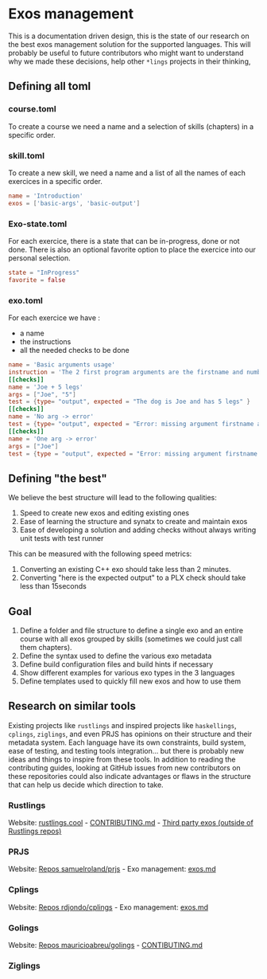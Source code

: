 # Exos management

This is a documentation driven design, this is the state of our research on the best exos management solution for the supported languages. This will probably be useful to future contributors who might want to understand why we made these decisions, help other `*lings` projects in their thinking,

## Defining all toml

### course.toml 
To create a course we need a name and a selection of skills (chapters) in a specific order.

### skill.toml
To create a new skill, we need a name and a list of all the names of each exercices in a specific order.

```toml
name = 'Introduction'
exos = ['basic-args', 'basic-output']
```

### Exo-state.toml
For each exercice, there is a state that can be in-progress, done or not done. There is also an optional favorite option to place the exercice into our personal selection.

```toml
state = "InProgress"
favorite = false
```

### exo.toml
For each exercice we have :
- a name
- the instructions
- all the needed checks to be done

```toml
name = 'Basic arguments usage'
instruction = 'The 2 first program arguments are the firstname and number of legs of a dog. Print a full sentence about the dog. Make sure there is at least 2 arguments, print an error if not.'
[[checks]]
name = 'Joe + 5 legs'
args = ["Joe", "5"]
test = {type= "output", expected = "The dog is Joe and has 5 legs" }
[[checks]]
name = 'No arg -> error'
test = {type= "output", expected = "Error: missing argument firstname and legs number"}
[[checks]]
name = 'One arg -> error'
args = ["Joe"]
test = {type = "output", expected = "Error: missing argument firstname and legs number"}
```

## Defining "the best"
We believe the best structure will lead to the following qualities: 
1. Speed to create new exos and editing existing ones
1. Ease of learning the structure and synatx to create and maintain exos
1. Ease of developing a solution and adding checks without always writing unit tests with test runner

This can be measured with the following speed metrics:
1. Converting an existing C++ exo should take less than 2 minutes.
1. Converting "here is the expected output" to a PLX check should take less than 15seconds

## Goal
1. Define a folder and file structure to define a single exo and an entire course with all exos grouped by skills (sometimes we could just call them chapters).
1. Define the syntax used to define the various exo metadata
1. Define build configuration files and build hints if necessary
1. Show different examples for various exo types in the 3 languages
1. Define templates used to quickly fill new exos and how to use them

## Research on similar tools
Existing projects like `rustlings` and inspired projects like `haskellings`, `cplings`, `ziglings`, and even PRJS has opinions on their structure and their metadata system. Each language have its own constraints, build system, ease of testing, and testing tools integration... but there is probably new ideas and things to inspire from these tools. In addition to reading the contributing guides, looking at GitHub issues from new contributors on these repositories could also indicate advantages or flaws in the structure that can help us decide which direction to take.

### Rustlings
Website: [rustlings.cool](https://rustlings.cool) - [CONTRIBUTING.md](https://github.com/rust-lang/rustlings/blob/main/CONTRIBUTING.md) - [Third party exos (outside of Rustlings repos)](https://github.com/rust-lang/rustlings/blob/main/THIRD_PARTY_EXERCISES.md) 


### PRJS

Website: [Repos samuelroland/prjs](https://github.com/samuelroland/prjs) - Exo management: [exos.md](https://github.com/samuelroland/prjs/blob/main/exos.md)

### Cplings
Website: [Repos rdjondo/cplings](https://github.com/rdjondo/cplings) - Exo management: [exos.md](https://github.com/samuelroland/prjs/blob/main/exos.md)

### Golings
Website: [Repos mauricioabreu/golings](https://github.com/mauricioabreu/golings) - [CONTIBUTING.md](https://github.com/mauricioabreu/golings/blob/main/CONTRIBUTING.md)

### Ziglings


